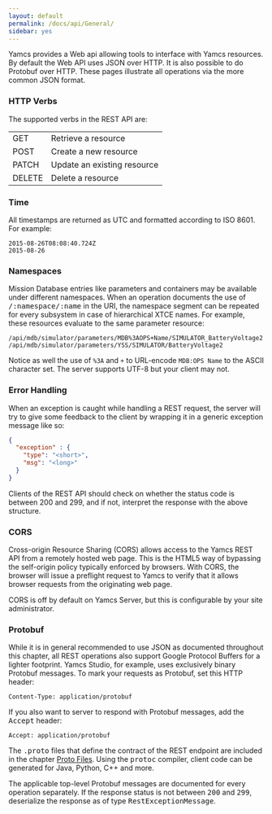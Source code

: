 ```yaml
---
layout: default
permalink: /docs/api/General/
sidebar: yes
---
```


Yamcs provides a Web api allowing tools to interface with Yamcs resources. By default the Web API uses JSON over HTTP. It is also possible to do Protobuf over HTTP. These pages illustrate all operations via the more common JSON format.

### HTTP Verbs
The supported verbs in the REST API are:

<table class="inline">
    <tr>
        <td class="code">GET</td>
        <td>Retrieve a resource</td>
    </tr>
    <tr>
        <td class="code">POST</td>
        <td>Create a new resource</td>
    </tr>
    <tr>
        <td class="code">PATCH</td>
        <td>Update an existing resource</td>
    </tr>
    <tr>
        <td class="code">DELETE</td>
        <td>Delete a resource</td>
    </tr>
</table>

### Time
All timestamps are returned as UTC and formatted according to ISO 8601. For example:
    
    2015-08-26T08:08:40.724Z
    2015-08-26
    
### Namespaces
Mission Database entries like parameters and containers may be available under different namespaces. When an operation documents the use of <tt>/:namespace/:name</tt> in the URI, the namespace segment can be repeated for every subsystem in case of hierarchical XTCE names. For example, these resources evaluate to the same parameter resource:

    /api/mdb/simulator/parameters/MDB%3AOPS+Name/SIMULATOR_BatteryVoltage2
    /api/mdb/simulator/parameters/YSS/SIMULATOR/BatteryVoltage2

Notice as well the use of `%3A` and `+` to URL-encode `MDB:OPS Name` to the ASCII character set. The server supports UTF-8 but your client may not.

### Error Handling
When an exception is caught while handling a REST request, the server will try to give some feedback to the client by wrapping it in a generic exception message like so:

```json
{
  "exception" : {
    "type": "<short>",
    "msg": "<long>"
  }
}
```

Clients of the REST API should check on whether the status code is between 200 and 299, and if not, interpret the response with the above structure.

### CORS

Cross-origin Resource Sharing (CORS) allows access to the Yamcs REST API from a remotely hosted web page. This is the HTML5 way of bypassing the self-origin policy typically enforced by browsers. With CORS, the browser will issue a preflight request to Yamcs to verify that it allows browser requests from the originating web page.

CORS is off by default on Yamcs Server, but this is configurable by your site administrator.

### Protobuf

While it is in general recommended to use JSON as documented throughout this chapter, all REST operations also support Google Protocol Buffers for a lighter footprint. Yamcs Studio, for example, uses exclusively binary Protobuf messages. To mark your requests as Protobuf, set this HTTP header:

    Content-Type: application/protobuf
    
If you also want to server to respond with Protobuf messages, add the <tt>Accept</tt> header:

    Accept: application/protobuf

The <tt>.proto</tt> files that define the contract of the REST endpoint are included in the chapter [Proto Files](/docs/api/Proto_Files/). Using the <tt>protoc</tt> compiler, client code can be generated for Java, Python, C++ and more.

The applicable top-level Protobuf messages are documented for every operation separately. If the response status is not between <tt>200</tt> and <tt>299</tt>, deserialize the response as of type <tt>RestExceptionMessage</tt>.
